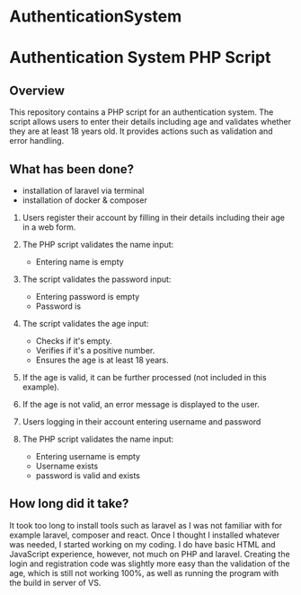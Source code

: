 # AuthenticationSystem
# Authentication System PHP Script

## Overview
This repository contains a PHP script for an authentication system. The script allows users to enter their details including age and validates whether they are at least 18 years old. It provides actions such as validation and error handling.

## What has been done?
- installation of laravel via terminal
- installation of docker & composer
  
1. Users register their account by filling in their details including their age in a web form.
2. The PHP script validates the name input:
   - Entering name is empty
3. The script validates the password input:
   - Entering password is empty
   - Password is
5. The script validates the age input:
   - Checks if it's empty.
   - Verifies if it's a positive number.
   - Ensures the age is at least 18 years.
6. If the age is valid, it can be further processed (not included in this example).
7. If the age is not valid, an error message is displayed to the user.

8. Users logging in their account entering username and password
9. The PHP script validates the name input:
    - Entering username is empty
    - Username exists
    - password is valid and exists
  
## How long did it take?
It took too long to install tools such as laravel as I was not familiar with for example laravel, composer and react. Once I thought I installed whatever was needed, I started working on my coding. I do have basic HTML and JavaScript experience, however, not much on PHP and laravel. Creating the login and registration code was slightly more easy than the validation of the age, which is still not working 100%, as well as running the program with the build in server of VS. 
